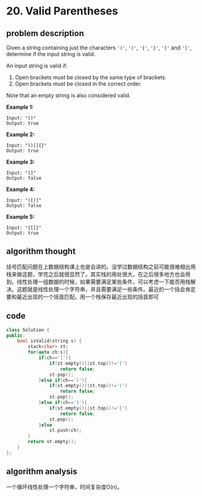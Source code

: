# 20. Valid Parentheses

## problem description

Given a string containing just the characters `'('`, `')'`, `'{'`, `'}'`, `'['` and `']'`, determine if the input string is valid.

An input string is valid if:

1. Open brackets must be closed by the same type of brackets.
2. Open brackets must be closed in the correct order.

Note that an empty string is also considered valid.

**Example 1:**

```text
Input: "()"
Output: true
```

**Example 2:**

```text
Input: "()[]{}"
Output: true
```

**Example 3:**

```text
Input: "(]"
Output: false
```

**Example 4:**

```text
Input: "([)]"
Output: false
```

**Example 5:**

```text
Input: "{[]}"
Output: true
```

## algorithm thought

括号匹配问题在上数据结构课上也是会讲的。没学过数据结构之前可能很难相出用栈来做这题，学完之后就很显然了。其实栈的用处很大，在之后很多地方也会用到。线性处理一组数据的时候，如果需要满足某些条件，可以考虑一下能否用栈解决。这题就是线性处理一个字符串，并且需要满足一些条件。最近的一个括会肯定要和最近出现的一个括首匹配。用一个栈保存最近出现的括首即可

## code

```cpp
class Solution {
public:
    bool isValid(string s) {
        stack<char> st;
        for(auto ch:s){
            if(ch==']'){
                if(st.empty()||st.top()!='[')
                    return false;
                st.pop();
            }else if(ch==')'){
                if(st.empty()||st.top()!='(')
                    return false;
                st.pop();
            }else if(ch=='}'){
                if(st.empty()||st.top()!='{')
                    return false;
                st.pop();
            }else
                st.push(ch);
        }
        return st.empty();
    }
};
```

## algorithm analysis

一个循环线性处理一个字符串，时间复杂度O\(n\)。

